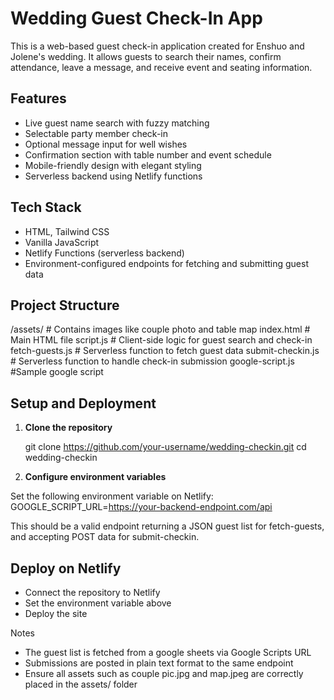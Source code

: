 # Wedding Guest Check-In App

This is a web-based guest check-in application created for Enshuo and Jolene's wedding. It allows guests to search their names, confirm attendance, leave a message, and receive event and seating information.


## Features

- Live guest name search with fuzzy matching
- Selectable party member check-in
- Optional message input for well wishes
- Confirmation section with table number and event schedule
- Mobile-friendly design with elegant styling
- Serverless backend using Netlify functions

## Tech Stack

- HTML, Tailwind CSS
- Vanilla JavaScript
- Netlify Functions (serverless backend)
- Environment-configured endpoints for fetching and submitting guest data

## Project Structure

/assets/ # Contains images like couple photo and table map
index.html # Main HTML file
script.js # Client-side logic for guest search and check-in
fetch-guests.js # Serverless function to fetch guest data
submit-checkin.js # Serverless function to handle check-in submission
google-script.js #Sample google script

## Setup and Deployment

1. **Clone the repository**

   git clone https://github.com/your-username/wedding-checkin.git
   cd wedding-checkin

2. **Configure environment variables**

Set the following environment variable on Netlify:
GOOGLE_SCRIPT_URL=https://your-backend-endpoint.com/api

This should be a valid endpoint returning a JSON guest list for fetch-guests, and accepting POST data for submit-checkin.

## Deploy on Netlify

- Connect the repository to Netlify
- Set the environment variable above
- Deploy the site

Notes
- The guest list is fetched from a google sheets via Google Scripts URL
- Submissions are posted in plain text format to the same endpoint
- Ensure all assets such as couple pic.jpg and map.jpeg are correctly placed in the assets/ folder


